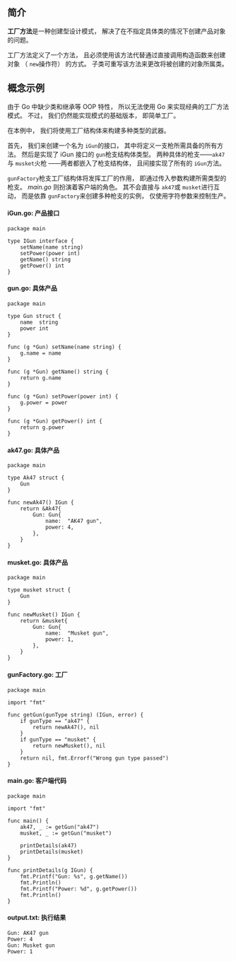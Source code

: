 ## 简介

**工厂方法**是一种创建型设计模式， 解决了在不指定具体类的情况下创建产品对象的问题。

工厂方法定义了一个方法， 且必须使用该方法代替通过直接调用构造函数来创建对象 （ `new`操作符） 的方式。 子类可重写该方法来更改将被创建的对象所属类。



## 概念示例

由于 Go 中缺少类和继承等 OOP 特性， 所以无法使用 Go 来实现经典的工厂方法模式。 不过， 我们仍然能实现模式的基础版本， 即简单工厂。

在本例中， 我们将使用工厂结构体来构建多种类型的武器。

首先， 我们来创建一个名为 `i­Gun`的接口， 其中将定义一支枪所需具备的所有方法。 然后是实现了 iGun 接口的 `gun`枪支结构体类型。 两种具体的枪支——`ak47`与 `musket`火枪 ——两者都嵌入了枪支结构体， 且间接实现了所有的 `i­Gun`方法。

`gun­Factory`枪支工厂结构体将发挥工厂的作用， 即通过传入参数构建所需类型的枪支。 *main.go* 则扮演着客户端的角色。 其不会直接与 `ak47`或 `musket`进行互动， 而是依靠 `gun­Factory`来创建多种枪支的实例， 仅使用字符参数来控制生产。

####  **iGun.go:** 产品接口

```
package main

type IGun interface {
    setName(name string)
    setPower(power int)
    getName() string
    getPower() int
}
```

####  **gun.go:** 具体产品

```
package main

type Gun struct {
    name  string
    power int
}

func (g *Gun) setName(name string) {
    g.name = name
}

func (g *Gun) getName() string {
    return g.name
}

func (g *Gun) setPower(power int) {
    g.power = power
}

func (g *Gun) getPower() int {
    return g.power
}
```

####  **ak47.go:** 具体产品

```
package main

type Ak47 struct {
    Gun
}

func newAk47() IGun {
    return &Ak47{
        Gun: Gun{
            name:  "AK47 gun",
            power: 4,
        },
    }
}
```

####  **musket.go:** 具体产品

```
package main

type musket struct {
    Gun
}

func newMusket() IGun {
    return &musket{
        Gun: Gun{
            name:  "Musket gun",
            power: 1,
        },
    }
}
```

####  **gunFactory.go:** 工厂

```
package main

import "fmt"

func getGun(gunType string) (IGun, error) {
    if gunType == "ak47" {
        return newAk47(), nil
    }
    if gunType == "musket" {
        return newMusket(), nil
    }
    return nil, fmt.Errorf("Wrong gun type passed")
}
```

####  **main.go:** 客户端代码

```
package main

import "fmt"

func main() {
    ak47, _ := getGun("ak47")
    musket, _ := getGun("musket")

    printDetails(ak47)
    printDetails(musket)
}

func printDetails(g IGun) {
    fmt.Printf("Gun: %s", g.getName())
    fmt.Println()
    fmt.Printf("Power: %d", g.getPower())
    fmt.Println()
}
```

####  **output.txt:** 执行结果

```
Gun: AK47 gun
Power: 4
Gun: Musket gun
Power: 1
```